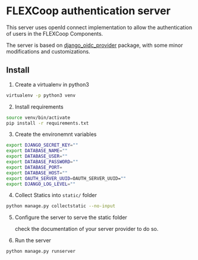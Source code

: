 # FLEXCoop authentication server
This server uses openId connect implementation to allow the authentication of users in the FLEXCoop Components.

The server is based on [django_oidc_provider](https://github.com/juanifioren/django-oidc-provider) package, with some minor modifications and customizations.

## Install

1. Create a virtualenv in python3
```bash
virtualenv -p python3 venv
```
2. Install requirements
```bash
source venv/bin/activate
pip install -r requirements.txt
```
3. Create the environemnt variables
```bash
export DJANGO_SECRET_KEY=""
export DATABASE_NAME=""
export DATABASE_USER=""
export DATABASE_PASSWORD=""
export DATABASE_PORT=
export DATABASE_HOST=""
export OAUTH_SERVER_UUID=OAUTH_SERVER_UUID=""
export DJANGO_LOG_LEVEL=""
```
4. Collect Statics into `static/` folder
``` bash
python manage.py collectstatic --no-input
```
5. Configure the server to serve the static folder
   
   check the documentation of your server provider to do so.
   
3. Run the server
```bash
python manage.py runserver
```



